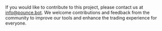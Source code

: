 If you would like to contribute to this project, please contact us at info@pounce.bot. We welcome contributions and feedback from the community to improve our tools and enhance the trading experience for everyone.

